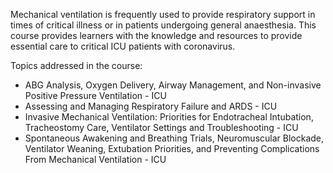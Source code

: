 Mechanical ventilation is frequently used to provide respiratory support in times of critical illness or in patients undergoing general anaesthesia. This course provides learners with the knowledge and resources to provide essential care to critical ICU patients with coronavirus.

Topics addressed in the course:
* ABG Analysis, Oxygen Delivery, Airway Management, and Non-invasive Positive Pressure Ventilation - ICU
* Assessing and Managing Respiratory Failure and ARDS - ICU
* Invasive Mechanical Ventilation: Priorities for Endotracheal Intubation, Tracheostomy Care, Ventilator Settings and Troubleshooting - ICU
* Spontaneous Awakening and Breathing Trials, Neuromuscular Blockade, Ventilator Weaning, Extubation Priorities, and Preventing Complications From Mechanical Ventilation - ICU
